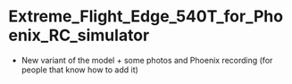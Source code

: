 # Extreme_Flight_Edge_540T_for_Phoenix_RC_simulator
  * New variant of the model + some photos and Phoenix recording (for people that know how to add it)
